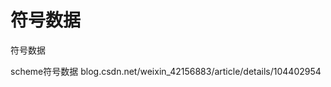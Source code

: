 # 符号数据




















符号数据

scheme符号数据
blog.csdn.net/weixin_42156883/article/details/104402954








